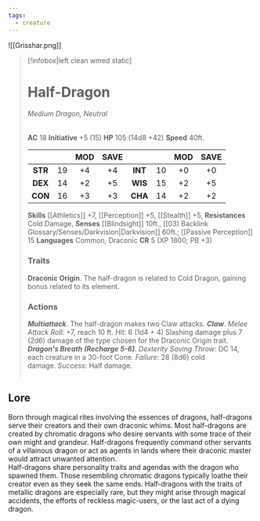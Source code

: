 ```yaml
---
tags:
  - creature
---
```

![[Grisshar.png]]

> [!infobox|left clean wmed static]
> # Half-Dragon
> *Medium Dragon, Neutral*
> 
> | |
> | - |
> **AC** 18 **Initiative** +5 (15)
> **HP** 105 (14d8 +42)
> **Speed** 40ft.
> 
> | | | MOD | SAVE | | | MOD | SAVE |
> | :-: | :-: | :-: | :-: | :-: | :-: | :-: | :-: |
> | **STR** | 19 | +4 | +4 | **INT** | 10 | +0 | +0 | 
> | **DEX** | 14 | +2| +5 | **WIS** | 15 | +2| +5 |
> | **CON** | 16 | +3 | +3 | **CHA** | 14 | +2 | +2 |
> **Skills** [[Athletics]] +7, [[Perception]] +5, [[Stealth]] +5,
> **Resistances** Cold Damage,
> **Senses** [[Blindsight]] 10ft., [[03) Backlink Glossary/Senses/Darkvision|Darkvision]] 60ft.; [[Passive Perception]] 15
> **Languages** Common, Draconic
> **CR** 5 (XP 1800; PB +3)
> ### Traits
> **Draconic Origin**. The half-dragon is related to Cold Dragon, gaining bonus related to its element.
>### Actions
>**_Multiattack_**. The half-dragon makes two Claw attacks.
>**_Claw_**. _Melee Attack Roll_: +7, reach 10 ft. _Hit_: 6 (1d4 + 4) Slashing damage plus 7 (2d6) damage of the type chosen for the Draconic Origin trait.
>**_Dragon's Breath (Recharge 5-6)_**. _Dexterity Saving Throw_: DC 14, each creature in a 30-foot Cone. _Failure_: 28 (8d6) cold damage. _Success_: Half damage.
>
> | |
> | - |

## Lore
Born through magical rites involving the essences of dragons, half-dragons serve their creators and their own draconic whims. Most half-dragons are created by chromatic dragons who desire servants with some trace of their own might and grandeur. Half-dragons frequently command other servants of a villainous dragon or act as agents in lands where their draconic master would attract unwanted attention.  
Half-dragons share personality traits and agendas with the dragon who spawned them. Those resembling chromatic dragons typically loathe their creator even as they seek the same ends. Half-dragons with the traits of metallic dragons are especially rare, but they might arise through magical accidents, the efforts of reckless magic-users, or the last act of a dying dragon.